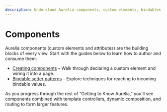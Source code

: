 ```yaml
---
description: Understand Aurelia components, custom elements, bindables, and how they relate to view composition.
---
```


# Components

Aurelia components (custom elements and attributes) are the building blocks of every view. Start with the guides below to learn how to author and consume them:

- [Creating components](creating-components/consuming-a-custom-element.md) – Walk through declaring a custom element and wiring it into a page.
- [Bindable setter patterns](bindable-setter.md) – Explore techniques for reacting to incoming bindable values.

As you progress through the rest of “Getting to Know Aurelia,” you’ll see components combined with template controllers, dynamic composition, and routing to form larger features.
